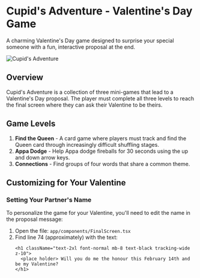 # Cupid's Adventure - Valentine's Day Game

A charming Valentine's Day game designed to surprise your special someone with a fun, interactive proposal at the end.

![Cupid's Adventure](https://hebbkx1anhila5yf.public.blob.vercel-storage.com/pixel-heart-2779422_1280-Q4PY8sNKG8NPMKPB31K2hoHi3Gysph.png)

## Overview

Cupid's Adventure is a collection of three mini-games that lead to a Valentine's Day proposal. The player must complete all three levels to reach the final screen where they can ask their Valentine to be theirs.

## Game Levels

1. **Find the Queen** - A card game where players must track and find the Queen card through increasingly difficult shuffling stages.
2. **Appa Dodge** - Help Appa dodge fireballs for 30 seconds using the up and down arrow keys.
3. **Connections** - Find groups of four words that share a common theme.

## Customizing for Your Valentine

### Setting Your Partner's Name

To personalize the game for your Valentine, you'll need to edit the name in the proposal message:

1. Open the file: `app/components/FinalScreen.tsx`
2. Find line 74 (approximately) with the text:
   ```tsx
   <h1 className="text-2xl font-normal mb-8 text-black tracking-wide z-10">
     <place holder> Will you do me the honour this February 14th and be my Valentine?
   </h1>

